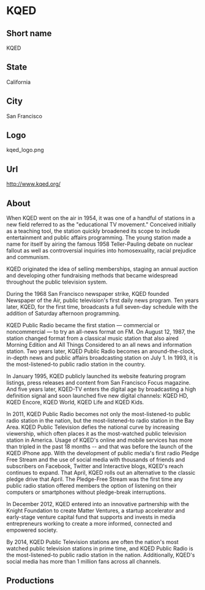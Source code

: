 # KQED

## Short name

KQED

## State

California

## City

San Francisco

## Logo

kqed\_logo.png

## Url

http://www.kqed.org/

## About

When KQED went on the air in 1954, it was one of a handful of stations
in a new field referred to as the "educational TV movement." Conceived initially
as a teaching tool, the station quickly broadened its scope to include entertainment
and public affairs programming. The young station made a name for itself by airing
the famous 1958 Teller-Pauling debate on nuclear fallout as well as controversial
inquiries into homosexuality, racial prejudice and communism. 

KQED originated
the idea of selling memberships, staging an annual auction and developing other
fundraising methods that became widespread throughout the public television system.


During the 1968 San Francisco newspaper strike, KQED founded Newspaper of the
Air, public television's first daily news program. Ten years later, KQED, for
the first time, broadcasts a full seven-day schedule with the addition of Saturday
afternoon programming.

KQED Public Radio became the first station — commercial
or noncommercial — to try an all-news format on FM. On August 12, 1987, the station
changed format from a classical music station that also aired Morning Edition
and All Things Considered to an all news and information station. Two years later,
KQED Public Radio becomes an around-the-clock, in-depth news and public affairs
broadcasting station on July 1. In 1993, it is the most-listened-to public radio
station in the country.

In January 1995, KQED publicly launched its website featuring
program listings, press releases and content from San Francisco Focus magazine.
And five years later, KQED-TV enters the digital age by broadcasting a high definition
signal and soon launched five new digital channels: KQED HD, KQED Encore, KQED
World, KQED Life and KQED Kids.

In 2011, KQED Public Radio becomes not only the
most-listened-to public radio station in the nation, but the most-listened-to
radio station in the Bay Area. KQED Public Television defies the national curve
by increasing viewership, which often places it as the most-watched public television
station in America. Usage of KQED's online and mobile services has more than tripled
in the past 18 months -- and that was before the launch of the KQED iPhone app.
With the development of public media's first radio Pledge Free Stream and the
use of social media with thousands of friends and subscribers on Facebook, Twitter
and Interactive blogs, KQED's reach continues to expand. That April, KQED rolls
out an alternative to the classic pledge drive that April. The Pledge-Free Stream
was the first time any public radio station offered members the option of listening
on their computers or smartphones without pledge-break interruptions. 

In December
2012, KQED entered into an innovative partnership with the Knight Foundation to
create Matter Ventures, a startup accelerator and early-stage venture capital
fund that supports and invests in media entrepreneurs working to create a more
informed, connected and empowered society.

By 2014, KQED Public Television stations
are often the nation's most watched public television stations in prime time,
and KQED Public Radio is the most-listened-to public radio station in the nation.
Additionally, KQED's social media has more than 1 million fans across all channels.


## Productions


